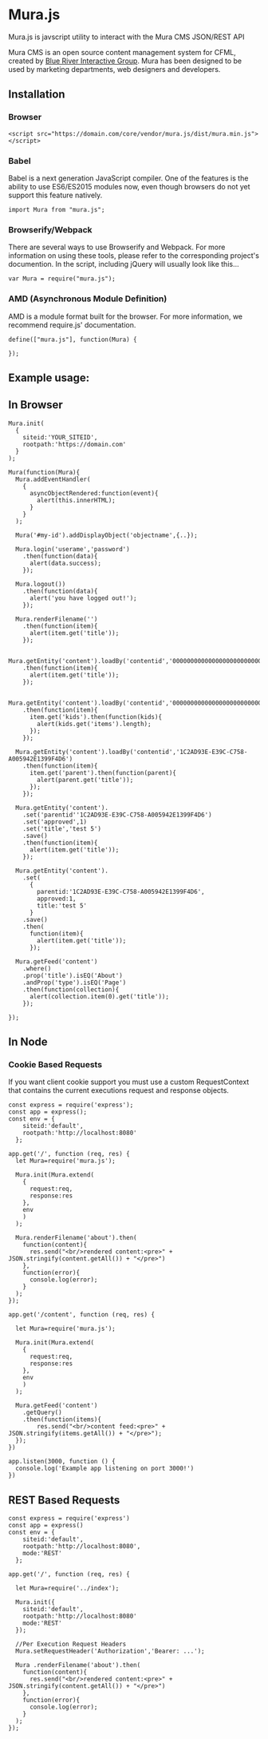# Mura.js

Mura.js is javscript utility to interact with the Mura CMS JSON/REST API

Mura CMS is an open source content management system for CFML, created by [Blue River Interactive Group](http://www.getmura.com). Mura has been designed to be used by marketing departments, web designers and developers.

## Installation

### Browser

```
<script src="https://domain.com/core/vendor/mura.js/dist/mura.min.js"></script>
```

### Babel
Babel is a next generation JavaScript compiler. One of the features is the ability to use ES6/ES2015 modules now, even though browsers do not yet support this feature natively.
```
import Mura from "mura.js";
```

### Browserify/Webpack

There are several ways to use Browserify and Webpack. For more information on using these tools, please refer to the corresponding project's documention. In the script, including jQuery will usually look like this...

```
var Mura = require("mura.js");
```

### AMD (Asynchronous Module Definition)

AMD is a module format built for the browser. For more information, we recommend require.js' documentation.

```
define(["mura.js"], function(Mura) {

});
```


## Example usage:

## In Browser

```
Mura.init(
  {
    siteid:'YOUR_SITEID',
    rootpath:'https://domain.com'
  }
);

Mura(function(Mura){
  Mura.addEventHandler(
    {
      asyncObjectRendered:function(event){
        alert(this.innerHTML);
      }
    }
  );

  Mura('#my-id').addDisplayObject('objectname',{..});

  Mura.login('userame','password')
    .then(function(data){
      alert(data.success);
    });

  Mura.logout())
    .then(function(data){
      alert('you have logged out!');
    });

  Mura.renderFilename('')
    .then(function(item){
      alert(item.get('title'));
    });

  Mura.getEntity('content').loadBy('contentid','00000000000000000000000000000000001')
    .then(function(item){
      alert(item.get('title'));
    });

  Mura.getEntity('content').loadBy('contentid','00000000000000000000000000000000001')
    .then(function(item){
      item.get('kids').then(function(kids){
        alert(kids.get('items').length);
      });
    });

  Mura.getEntity('content').loadBy('contentid','1C2AD93E-E39C-C758-A005942E1399F4D6')
    .then(function(item){
      item.get('parent').then(function(parent){
        alert(parent.get('title'));
      });
    });

  Mura.getEntity('content').
    .set('parentid''1C2AD93E-E39C-C758-A005942E1399F4D6')
    .set('approved',1)
    .set('title','test 5')
    .save()
    .then(function(item){
      alert(item.get('title'));
    });

  Mura.getEntity('content').
    .set(
      {
        parentid:'1C2AD93E-E39C-C758-A005942E1399F4D6',
        approved:1,
        title:'test 5'
      }
    .save()
    .then(
      function(item){
        alert(item.get('title'));
      });

  Mura.getFeed('content')
    .where()
    .prop('title').isEQ('About')
    .andProp('type').isEQ('Page')
    .then(function(collection){
      alert(collection.item(0).get('title'));
    });

});
```

## In Node

### Cookie Based Requests

If you want client cookie support you must use a custom RequestContext
that contains the current executions request and response objects.

```
const express = require('express');
const app = express();
const env = {
    siteid:'default',
    rootpath:'http://localhost:8080'
  };

app.get('/', function (req, res) {
  let Mura=require('mura.js');

  Mura.init(Mura.extend(
    {
      request:req,
      response:res
    },
    env
    )
  );

  Mura.renderFilename('about').then(
    function(content){
      res.send("<br/>rendered content:<pre>" + JSON.stringify(content.getAll()) + "</pre>")
    },
    function(error){
      console.log(error);
    }
  );
});

app.get('/content', function (req, res) {

  let Mura=require('mura.js');

  Mura.init(Mura.extend(
    {
      request:req,
      response:res
    },
    env
    )
  );

  Mura.getFeed('content')
    .getQuery()
    .then(function(items){
        res.send("<br/>content feed:<pre>" + JSON.stringify(items.getAll()) + "</pre>");
  });
})

app.listen(3000, function () {
  console.log('Example app listening on port 3000!')
})
```

## REST Based Requests

```
const express = require('express')
const app = express()
const env = {
    siteid:'default',
    rootpath:'http://localhost:8080',
    mode:'REST'
  };

app.get('/', function (req, res) {

  let Mura=require('../index');

  Mura.init({
    siteid:'default',
    rootpath:'http://localhost:8080'
    mode:'REST'
  });

  //Per Execution Request Headers
  Mura.setRequestHeader('Authorization','Bearer: ...');

  Mura .renderFilename('about').then(
    function(content){
      res.send("<br/>rendered content:<pre>" + JSON.stringify(content.getAll()) + "</pre>")
    },
    function(error){
      console.log(error);
    }
  );
});
```

